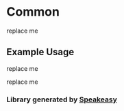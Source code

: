 # Common

<!-- Start Codat Library Description -->
<!-- End Codat Library Description  -->

<!-- Start SDK Installation -->
replace me
<!-- End SDK Installation -->

## Example Usage
<!-- Start SDK Example Usage -->
replace me
<!-- End SDK Example Usage -->

<!-- Start SDK Available Operations -->
replace me
<!-- End SDK Available Operations -->
### Library generated by [Speakeasy](https://docs.speakeasyapi.dev/docs/using-speakeasy/client-sdks)
